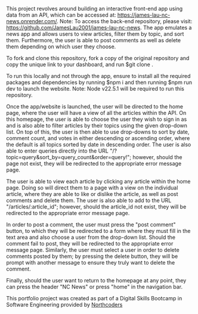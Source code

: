 This project revolves around building an interactive front-end app using data from an API, which can be accessed at: https://james-lau-nc-news.onrender.com/.
Note: To access the back-end repository, please visit: https://github.com/JamesLau2001/james-lau-nc-news.
The app emulates a news app and allows users to view articles, filter them by topic, and sort them. Furthermore, the user is able to post comments as well as delete them depending on which user they choose.

To fork and clone this repository, fork a copy of the original repository and copy the unique link to your dashboard, and run $git clone <link>.

To run this locally and not through the app, ensure to install all the required packages and dependencies by running $npm i and then running $npm run dev to launch the website. Note: Node v22.5.1 will be required to run this repository.

Once the app/website is launched, the user will be directed to the home page, where the user will have a view of all the articles within the API. On this homepage, the user is able to choose the user they wish to sign in as and is also able to filter articles by their topics using the given drop-down list. On top of this, the user is then able to use drop-downs to sort by date, comment count, and votes in either descending or ascending order, where the default is all topics sorted by date in descending order.
The user is also able to enter queries directly into the URL "/?topic=query&sort_by=query_count&order=query!"; however, should the page not exist, they will be redirected to the appropriate error message page.

The user is able to view each article by clicking any article within the home page. Doing so will direct them to a page with a view on the individual article, where they are able to like or dislike the article, as well as post comments and delete them.
The user is also able to add to the URL "/articles/:article_id"; however, should the article_id not exist, they will be redirected to the appropriate error message page.

In order to post a comment, the user must press the "post comment" button, to which they will be redirected to a form where they must fill in the text area and also choose a user from the drop-down list. Should the comment fail to post, they will be redirected to the appropriate error message page. Similarly, the user must select a user in order to delete comments posted by them; by pressing the delete button, they will be prompt with another message to ensure they truly want to delete the comment.

Finally, should the user want to return to the homepage at any point, they can press the header "NC News" or press "home" in the navigation bar.

This portfolio project was created as part of a Digital Skills Bootcamp in Software Engineering provided by [Northcoders](https://northcoders.com/)